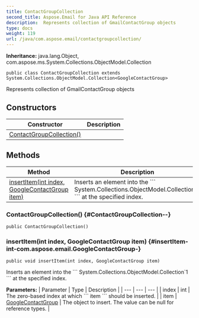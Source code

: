 ```yaml
---
title: ContactGroupCollection
second_title: Aspose.Email for Java API Reference
description:  Represents collection of GmailContactGroup objects
type: docs
weight: 119
url: /java/com.aspose.email/contactgroupcollection/
---
```

**Inheritance:**
java.lang.Object, com.aspose.ms.System.Collections.ObjectModel.Collection
```
public class ContactGroupCollection extends System.Collections.ObjectModel.Collection<GoogleContactGroup>
```

Represents collection of GmailContactGroup objects
## Constructors

| Constructor | Description |
| --- | --- |
| [ContactGroupCollection()](#ContactGroupCollection--) |  |
## Methods

| Method | Description |
| --- | --- |
| [insertItem(int index, GoogleContactGroup item)](#insertItem-int-com.aspose.email.GoogleContactGroup-) | Inserts an element into the \`\`\` System.Collections.ObjectModel.Collection\`1 \`\`\` at the specified index. |
### ContactGroupCollection() {#ContactGroupCollection--}
```
public ContactGroupCollection()
```


### insertItem(int index, GoogleContactGroup item) {#insertItem-int-com.aspose.email.GoogleContactGroup-}
```
public void insertItem(int index, GoogleContactGroup item)
```


Inserts an element into the \`\`\` System.Collections.ObjectModel.Collection\`1 \`\`\` at the specified index.

**Parameters:**
| Parameter | Type | Description |
| --- | --- | --- |
| index | int | The zero-based index at which \`\`\` item \`\`\` should be inserted. |
| item | [GoogleContactGroup](../../com.aspose.email/googlecontactgroup) | The object to insert. The value can be null for reference types. |

